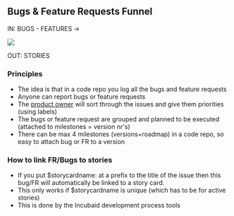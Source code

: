 ## Bugs & Feature Requests Funnel

IN: BUGS - FEATURES ->

![](http://www.rocketwatcher.com/wp-content/uploads/2011/01/Funnel-mod.jpg)

OUT: STORIES

### Principles

- The idea is that in a code repo you log all the bugs and feature requests
- Anyone can report bugs or feature requests
- The [product owner](roles.md) will sort through the issues and give them priorities (using labels)
- The bugs or feature request are grouped and planned to be executed (attached to milestones = version nr's)
- There can be max 4 milestones (versions+roadmap) in a code repo, so easy to attach bug or FR to a version

### How to link FR/Bugs to stories

- If you put $storycardname: at a prefix to the title of the issue then this bug/FR will automatically be linked to a story card.
- This only works if $storycardname is unique (which has to be for active stories)
- This is done by the Incubaid development process tools
